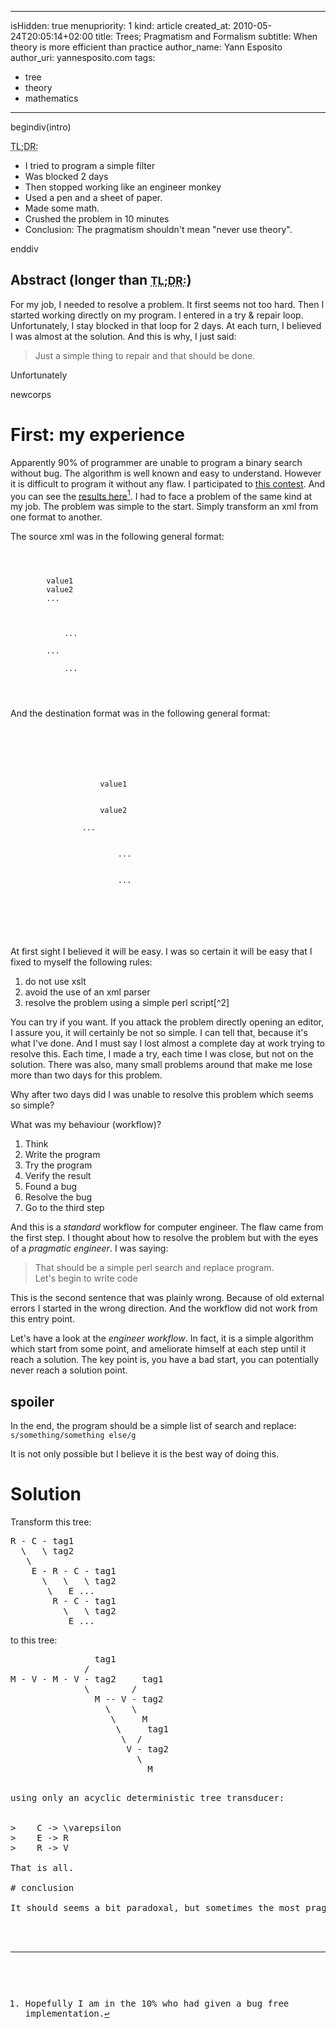 -----
isHidden:       true
menupriority:   1
kind:           article
created_at:     2010-05-24T20:05:14+02:00
title: Trees; Pragmatism and Formalism
subtitle: When theory is more efficient than practice
author_name: Yann Esposito
author_uri: yannesposito.com
tags:
 - tree
 - theory
 - mathematics
-----

begindiv(intro)

<abbr title="Too Long; Don't Read:">TL;DR:</abbr> 

- I tried to program a simple filter
- Was blocked 2 days
- Then stopped working like an engineer monkey
- Used a pen and a sheet of paper.
- Made some math.
- Crushed the problem in 10 minutes
- Conclusion: The pragmatism shouldn't mean "never use theory".

enddiv

## Abstract (longer than <small><abbr title="Too Long; Don't Read:">TL;DR:</abbr></small>)

For my job, I needed to resolve a problem. It first seems not too hard. 
Then I started working directly on my program. 
I entered in a try &amp; repair loop.
Unfortunately, I stay blocked in that loop for 2 days. 
At each turn, I believed I was almost at the solution. 
And this is why, I just said:

> Just a simple thing to repair and that should be done.

Unfortunately

newcorps

# First: my experience

Apparently 90% of programmer are unable to program a binary search without bug. 
The algorithm is well known and easy to understand. 
However it is difficult to program it without any flaw. 
I participated to [this contest](http://reprog.wordpress.com/2010/04/19/are-you-one-of-the-10-percent/).
And you can see the [results here](http://reprog.wordpress.com/2010/04/21/binary-search-redux-part-1/)[^1].
I had to face a problem of the same kind at my job. The problem was simple to the start. Simply transform an <sc>xml</sc> from one format to another.

[^1]: Hopefully I am in the 10% who had given a bug free implementation.

The source <sc>xml</sc> was in the following general format:

<code class="xml">
<rubrique>
    <contenu>
        <tag1>value1</tag1>
        <tag2>value2</tag2>
        ...
    </contenu>
    <enfant>
        <rubrique>
            ...
        </rubrique>
        ...
        <rubrique>
            ...
        </rubrique>
    </enfant>
</menu>
</code>

And the destination format was in the following general format:

<code class="xml">
<item name="Menu">
    <value>
        <item name="menu">
            <value>
                <item name="tag1">
                    <value>value1</value>
                </item>
                <item name="tag2">
                    <value>value2</value>
                </item>
                ...
                <item name="menu">
                    <value>
                        ...
                    </value>
                    <value>
                        ...
                    </value>
                </item>
            </value>
        </item>
    </value>
</item>
</code>

At first sight I believed it will be easy. I was so certain it will be easy that I fixed to myself the following rules:

1. do not use <sc>xslt</sc>
2. avoid the use of an <sc>xml</sc> parser
3. resolve the problem using a simple perl script[^2]

You can try if you want. If you attack the problem directly opening an editor, I assure you, it will certainly be not so simple.
I can tell that, because it's what I've done. And I must say I lost almost a complete day at work trying to resolve this. Each time, I made a try, each time I was close, but not on the solution. There was also, many small problems around that make me lose more than two days for this problem.

Why after two days did I was unable to resolve this problem which seems so simple?

What was my behaviour (workflow)?

1. Think
2. Write the program
3. Try the program 
4. Verify the result
5. Found a bug
6. Resolve the bug
7. Go to the third step

And this is a *standard* workflow for computer engineer. The flaw came from the first step. 
I thought about how to resolve the problem but with the eyes of a *pragmatic engineer*. I was saying:

> That should be a simple perl search and replace program.  
> Let's begin to write code

This is the second sentence that was plainly wrong. Because of old external errors I started in the wrong direction. And the workflow did not work from this entry point.

Let's have a look at the *engineer workflow*. In fact, it is a simple algorithm which start from some point, and ameliorate himself at each step until it reach a solution. The key point is, you have a bad start, you can potentially never reach a solution point.

## spoiler

In the end, the program should be a simple list of search and replace:
<code class="perl">
s/something/something else/g 
</code>

It is not only possible but I believe it is the best way of doing this.

# Solution

Transform this tree:

<pre>
R - C - tag1
  \   \ tag2
   \
    E - R - C - tag1
      \   \   \ tag2
       \   E ...
        R - C - tag1
          \   \ tag2
           E ...
</pre>

to this tree:

<pre>
                tag1
              /
M - V - M - V - tag2     tag1
              \        / 
                M -- V - tag2
                  \    \ 
                   \     M
                    \     tag1
                     \  / 
                      V - tag2
                        \ 
                          M
<pre>

using only an acyclic deterministic tree transducer:


>    C -> \varepsilon
>    E -> R
>    R -> V

That is all.

# conclusion

It should seems a bit paradoxal, but sometimes the most pragmatic approach to a pragmatic problem is to use the theoretical methodology. Not the commonly accepted pragmatic one. This simple experience prove this point.
